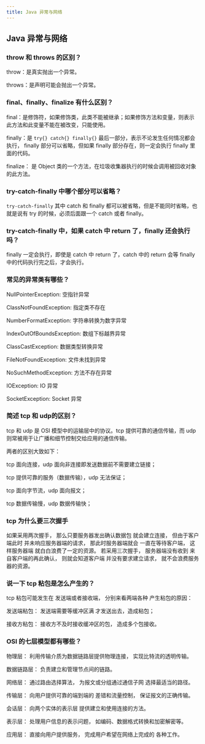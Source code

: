 ```yaml
---
title: Java 异常与网络
---
```


## Java 异常与网络

### throw 和 throws 的区别？

throw：是真实抛出一个异常。

throws：是声明可能会抛出一个异常。

### final、finally、finalize 有什么区别？

final：是修饰符，如果修饰类，此类不能被继承；如果修饰方法和变量，则表示此方法和此变量不能在被改变，只能使用。

finally：是 `try{} catch{} finally{}` 最后一部分，表示不论发生任何情况都会执行， finally 部分可以省略，但如果 finally 部分存在，则一定会执行 finally 里面的代码。

finalize： 是 Object 类的一个方法，在垃圾收集器执行的时候会调用被回收对象的此方法。

### try-catch-finally 中哪个部分可以省略？

`try-catch-finally` 其中 catch 和 finally 都可以被省略，但是不能同时省略，也就是说有 try 的时候，必须后面跟一个 catch 或者 finally。

### try-catch-finally 中，如果 catch 中 return 了，finally 还会执行吗？

finally 一定会执行，即使是 catch 中 return 了，catch 中的 return 会等 finally 中的代码执行完之后，才会执行。

### 常见的异常类有哪些？

NullPointerException: 空指针异常

ClassNotFoundException: 指定类不存在

NumberFormatException: 字符串转换为数字异常

IndexOutOfBoundsException: 数组下标越界异常

ClassCastException: 数据类型转换异常

FileNotFoundException: 文件未找到异常

NoSuchMethodException: 方法不存在异常

IOException: IO 异常

SocketException: Socket 异常

### 简述 tcp 和 udp的区别？

tcp 和 udp 是 OSI 模型中的运输层中的协议。tcp 提供可靠的通信传输，而 udp 则常被用于让广播和细节控制交给应用的通信传输。

两者的区别大致如下：

tcp 面向连接，udp 面向非连接即发送数据前不需要建立链接；

tcp 提供可靠的服务（数据传输），udp 无法保证；

tcp 面向字节流，udp 面向报文；

tcp 数据传输慢，udp 数据传输快；

### tcp 为什么要三次握手

如果采用两次握手，
那么只要服务器发出确认数据包
就会建立连接，
但由于客户端此时
并未响应服务器端的请求，
那此时服务器端就会
一直在等待客户端，
这样服务器端
就白白浪费了一定的资源。
若采用三次握手，
服务器端没有收到
来自客户端的再此确认，
则就会知道客户端
并没有要求建立请求，
就不会浪费服务器的资源。

### 说一下 tcp 粘包是怎么产生的？
tcp 粘包可能发生在
发送端或者接收端，
分别来看两端各种
产生粘包的原因：

发送端粘包：
发送端需要等缓冲区满
才发送出去，造成粘包；

接收方粘包：
接收方不及时接收缓冲区的包，
造成多个包接收。

### OSI 的七层模型都有哪些？
物理层：
利用传输介质为数据链路层提供物理连接，
实现比特流的透明传输。

数据链路层：
负责建立和管理节点间的链路。

网络层：
通过路由选择算法，
为报文或分组通过通信子网
选择最适当的路径。

传输层：
向用户提供可靠的端到端的
差错和流量控制，
保证报文的正确传输。

会话层：
向两个实体的表示层
提供建立和使用连接的方法。

表示层：
处理用户信息的表示问题，
如编码、数据格式转换和加密解密等。

应用层：
直接向用户提供服务，
完成用户希望在网络上完成的
各种工作。
